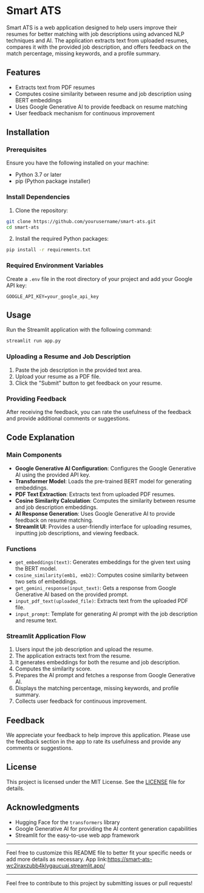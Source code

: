 # Smart ATS

Smart ATS is a web application designed to help users improve their resumes for better matching with job descriptions using advanced NLP techniques and AI. The application extracts text from uploaded resumes, compares it with the provided job description, and offers feedback on the match percentage, missing keywords, and a profile summary.

## Features

- Extracts text from PDF resumes
- Computes cosine similarity between resume and job description using BERT embeddings
- Uses Google Generative AI to provide feedback on resume matching
- User feedback mechanism for continuous improvement

## Installation

### Prerequisites

Ensure you have the following installed on your machine:

- Python 3.7 or later
- pip (Python package installer)

### Install Dependencies

1. Clone the repository:

```sh
git clone https://github.com/yourusername/smart-ats.git
cd smart-ats
```

2. Install the required Python packages:

```sh
pip install -r requirements.txt
```

### Required Environment Variables

Create a `.env` file in the root directory of your project and add your Google API key:

```
GOOGLE_API_KEY=your_google_api_key
```

## Usage

Run the Streamlit application with the following command:

```sh
streamlit run app.py
```

### Uploading a Resume and Job Description

1. Paste the job description in the provided text area.
2. Upload your resume as a PDF file.
3. Click the "Submit" button to get feedback on your resume.

### Providing Feedback

After receiving the feedback, you can rate the usefulness of the feedback and provide additional comments or suggestions.

## Code Explanation

### Main Components

- **Google Generative AI Configuration**: Configures the Google Generative AI using the provided API key.
- **Transformer Model**: Loads the pre-trained BERT model for generating embeddings.
- **PDF Text Extraction**: Extracts text from uploaded PDF resumes.
- **Cosine Similarity Calculation**: Computes the similarity between resume and job description embeddings.
- **AI Response Generation**: Uses Google Generative AI to provide feedback on resume matching.
- **Streamlit UI**: Provides a user-friendly interface for uploading resumes, inputting job descriptions, and viewing feedback.

### Functions

- `get_embeddings(text)`: Generates embeddings for the given text using the BERT model.
- `cosine_similarity(emb1, emb2)`: Computes cosine similarity between two sets of embeddings.
- `get_gemini_response(input_text)`: Gets a response from Google Generative AI based on the provided prompt.
- `input_pdf_text(uploaded_file)`: Extracts text from the uploaded PDF file.
- `input_prompt`: Template for generating AI prompt with the job description and resume text.

### Streamlit Application Flow

1. Users input the job description and upload the resume.
2. The application extracts text from the resume.
3. It generates embeddings for both the resume and job description.
4. Computes the similarity score.
5. Prepares the AI prompt and fetches a response from Google Generative AI.
6. Displays the matching percentage, missing keywords, and profile summary.
7. Collects user feedback for continuous improvement.

## Feedback

We appreciate your feedback to help improve this application. Please use the feedback section in the app to rate its usefulness and provide any comments or suggestions.

## License

This project is licensed under the MIT License. See the [LICENSE](LICENSE) file for details.

## Acknowledgments

- Hugging Face for the `transformers` library
- Google Generative AI for providing the AI content generation capabilities
- Streamlit for the easy-to-use web app framework

---

Feel free to customize this README file to better fit your specific needs or add more details as necessary.
App link:https://smart-ats-wc2iraxzubb4klygaucuaj.streamlit.app/

---

Feel free to contribute to this project by submitting issues or pull requests!
